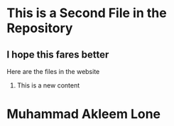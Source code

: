 # This is a Second File in the Repository

## I hope this fares better


Here are the files in the website

1. This is a new content

# Muhammad Akleem Lone
